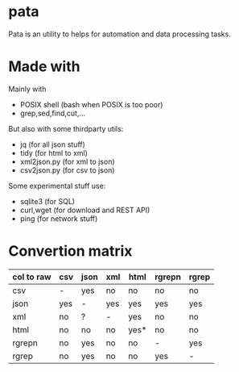 # pata

Pata is an utility to helps for automation and data processing tasks.

# Made with

Mainly with 

* POSIX shell (bash when POSIX is too poor)
* grep,sed,find,cut,...

But also with some thirdparty utils:

* jq (for all json stuff)
* tidy (for html to xml)
* xml2json.py (for xml to json)
* csv2json.py (for csv to json)

Some experimental stuff use:

* sqlite3 (for SQL)
* curl,wget (for download and REST API)
* ping (for network stuff)

# Convertion matrix

| col to raw   | csv  | json   | xml | html | rgrepn | rgrep |
|--------------|------|--------|-----|------|--------|-------|
| csv          | -    | yes    | no  | no   | no     | no    |
| json         | yes  | -      | yes | yes  | yes    | yes   |
| xml          | no   | ?      | -   | yes  | no     | no    |
| html         | no   | no     | no  | yes* | no     | no    |
| rgrepn       | no   | yes    | no  | no   | -      | yes   |
| rgrep        | no   | yes    | no  | no   | yes    | -     |
